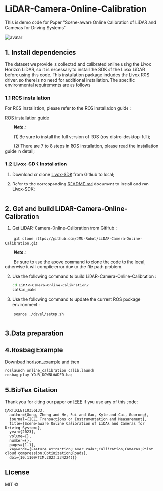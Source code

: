 # LiDAR-Camera-Online-Calibration

This is demo code for Paper "Scene-aware Online Calibration of LiDAR and Cameras for Driving Systems"

![avatar](pic/compare.png "Our online calibration result compare to state-of-the-art online method")

## 1. Install dependencies

The dataset we provide is collected and calibrated online using the Livox Horizon LiDAR, so it is necessary to install the SDK of the Livox LiDAR before using this code. This installation package includes the Livox ROS driver, so there is no need for additional installation. The specific environmental requirements are as follows:


### 1.1 ROS installation

For ROS installation, please refer to the ROS installation guide :

[ROS installation guide](https://www.ros.org/install/)

&ensp;&ensp;&ensp;&ensp;***Note :***

&ensp;&ensp;&ensp;&ensp;(1) Be sure to install the full version of ROS (ros-distro-desktop-full);

&ensp;&ensp;&ensp;&ensp;(2) There are 7 to 8 steps in ROS installation, please read the installation guide in detail;

### 1.2 Livox-SDK Installation

1. Download or clone [Livox-SDK](https://github.com/Livox-SDK/Livox-SDK) from Github to local;

2. Refer to the corresponding [README.md](https://github.com/Livox-SDK/Livox-SDK/blob/master/README.md) document to install and run Livox-SDK;


```
```

## 2. Get and build LiDAR-Camera-Online-Calibration

1. Get LiDAR-Camera-Online-Calibration from GitHub :

　　`git clone https://github.com/JMU-Robot/LiDAR-Camera-Online-Calibration.git`

&ensp;&ensp;&ensp;&ensp;***Note :***

&ensp;&ensp;&ensp;&ensp;Be sure to use the above command to clone the code to the local, otherwise it will compile error due to the file path problem.

2. Use the following command to build LiDAR-Camera-Online-Calibration :

   ```bash
   cd LiDAR-Camera-Online-Calibration/
   catkin_make
   ```

3. Use the following command to update the current ROS package environment :

&ensp;&ensp;&ensp;&ensp;`source ./devel/setup.sh`


```
```
## 3.Data preparation

## 4.Rosbag Example
Download [horizon_example](https://drive.google.com/file/d/1NjiJna4k1qjvR2rLV4neCAqZ_59yJN7_/view?usp=sharing) and then
```
roslaunch online_calibration calib.launch
rosbag play YOUR_DOWNLOADED.bag
```

## 5.BibTex Citation
Thank you for citing our paper on [IEEE](https://ieeexplore.ieee.org/abstract/document/10356133) if you use any of this code: 
```
@ARTICLE{10356133,
  author={Gong, Zheng and He, Rui and Gao, Kyle and Cai, Guorong},
  journal={IEEE Transactions on Instrumentation and Measurement}, 
  title={Scene-aware Online Calibration of LiDAR and Cameras for Driving Systems}, 
  year={2023},
  volume={},
  number={},
  pages={1-1},
  keywords={Feature extraction;Laser radar;Calibration;Cameras;Point cloud compression;Optimization;Roads},
  doi={10.1109/TIM.2023.3342241}}
```


## License

MIT © 

